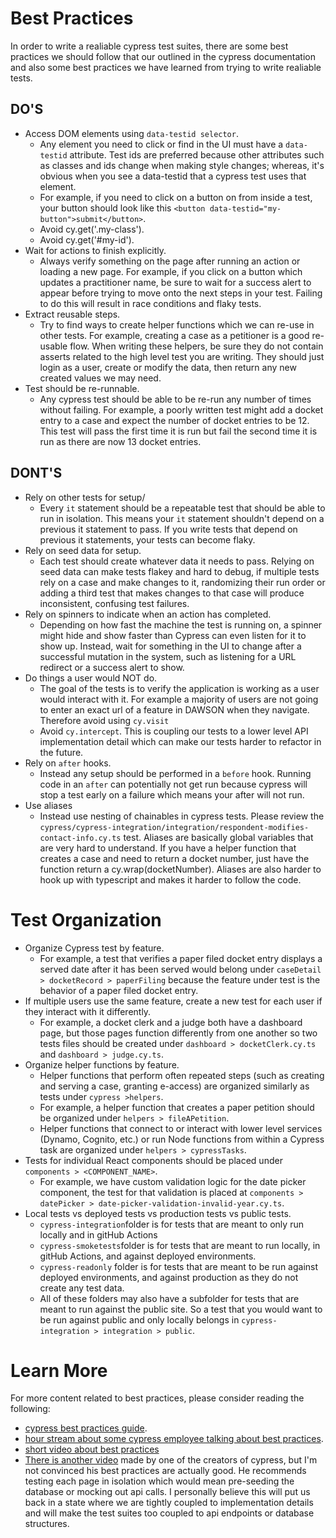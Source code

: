 
# Best Practices

In order to write a realiable cypress test suites, there are some best practices we should follow that our outlined in the cypress documentation and also some best practices we have learned from trying to write realiable tests.

## DO'S
- Access DOM elements using `data-testid selector`.
  -  Any element you need to click or find in the UI must have a `data-testid` attribute. Test ids are preferred because other attributes such as classes and ids change when making style changes; whereas, it's obvious when you see a data-testid that a cypress test uses that element.
  - For example, if you need to click on a button on from inside a test, your button should look like this `<button data-testid="my-button">submit</button>`.
  - Avoid cy.get('.my-class').
  - Avoid cy.get('#my-id').
- Wait for actions to finish explicitly.
  - Always verify something on the page after running an action or loading a new page.  For example, if you click on a button which updates a practitioner name, be sure to wait for a success alert to appear before trying to move onto the next steps in your test.  Failing to do this will result in race conditions and flaky tests.  
- Extract reusable steps.
  - Try to find ways to create helper functions which we can re-use in other tests.  For example, creating a case as a petitioner is a good re-usable flow.  When writing these helpers, be sure they do not contain asserts related to the high level test you are writing.  They should just login as a user, create or modify the data, then return any new created values we may need.
- Test should be re-runnable.
  - Any cypress test should be able to be re-run any number of times without failing. For example, a poorly written test might add a docket entry to a case and expect the number of docket entries to be 12. This test will pass the first time it is run but fail the second time it is run as there are now 13 docket entries.

## DONT'S
- Rely on other tests for setup/
  - Every `it` statement should be a repeatable test that should be able to run in isolation.  This means your `it` statement shouldn't depend on a previous it statement to pass.  If you write tests that depend on previous it statements, your tests can become flaky.
- Rely on seed data for setup.
  - Each test should create whatever data it needs to pass. Relying on seed data can make tests flakey and hard to debug, if multiple tests rely on a case and make changes to it, randomizing their run order or adding a third test that makes changes to that case will produce inconsistent, confusing test failures. 
- Rely on spinners to indicate when an action has completed.
  - Depending on how fast the machine the test is running on, a spinner might hide and show faster than Cypress can even listen for it to show up. Instead, wait for something in the UI to change after a successful mutation in the system, such as listening for a URL redirect or a success alert to show.
- Do things a user would NOT do.
  - The goal of the tests is to verify the application is working as a user would interact with it. For example a majority of users are not going to enter an exact url of a feature in DAWSON when they navigate. Therefore avoid using `cy.visit`  
  - Avoid `cy.intercept`. This is coupling our tests to a lower level API implementation detail which can make our tests harder to refactor in the future.
- Rely on `after` hooks.
  - Instead any setup should be performed in a `before` hook. Running code in an `after` can potentially not get run because cypress will stop a test early on a failure which means your after will not run.
- Use aliases
  - Instead use nesting of chainables in cypress tests.  Please review the `cypress/cypress-integration/integration/respondent-modifies-contact-info.cy.ts` test.  Aliases are basically global variables that are very hard to understand.  If you have a helper function that creates a case and need to return a docket number, just have the function return a cy.wrap(docketNumber).  Aliases are also harder to hook up with typescript and makes it harder to follow the code.


# Test Organization

- Organize Cypress test by feature. 
  - For example, a test that verifies a paper filed docket entry displays a served date after it has been served would belong under `caseDetail > docketRecord > paperFiling` because the feature under test is the behavior of a paper filed docket entry. 
- If multiple users use the same feature, create a new test for each user if they interact with it differently.
  - For example, a docket clerk and a judge both have a dashboard page, but those pages function differently from one another so two tests files should be created under `dashboard > docketClerk.cy.ts` and `dashboard > judge.cy.ts`. 
- Organize helper functions by feature.
  - Helper functions that perform often repeated steps (such as creating and serving a case, granting e-access) are organized similarly as tests under `cypress >helpers`.
  - For example, a helper function that creates a paper petition should be organized under `helpers > fileAPetition`.
  - Helper functions that connect to or interact with lower level services (Dynamo, Cognito, etc.) or run Node functions from within a Cypress task are organized under `helpers > cypressTasks`.
- Tests for individual React components should be placed under `components > <COMPONENT_NAME>`.
  - For example, we have custom validation logic for the date picker component, the test for that validation is placed at `components > datePicker > date-picker-validation-invalid-year.cy.ts`.
- Local tests vs deployed tests vs production tests vs public tests.
  - `cypress-integration`folder is for tests that are meant to only run locally and in gitHub Actions
  - `cypress-smoketests`folder is for tests that are meant to run locally, in gitHub Actions, and against deployed environments.
  - `cypress-readonly` folder is for tests that are meant to be run against deployed environments, and against production as they do not create any test data.
  - All of these folders may also have a subfolder for tests that are meant to run against the public site. So a test that you would want to be run against public and only locally belongs in `cypress-integration > integration > public`.

# Learn More

For more content related to best practices, please consider reading the following:

 - [cypress best practices guide](https://docs.cypress.io/guides/references/best-practices).  
 - [hour stream about some cypress employee talking about best practices](https://www.youtube.com/watch?v=PPZSySI5ooc).  
 - [short video about best practices](https://www.youtube.com/watch?v=eBKYm7F05vY)
 - [There is another video](https://www.youtube.com/watch?v=5XQOK0v_YRE) made by one of the creators of cypress, but I'm not convinced his best practices are actually good.  He recommends testing each page in isolation which would mean pre-seeding the database or mocking out api calls.  I personally believe this will put us back in a state where we are tightly coupled to implementation details and will make the test suites too coupled to api endpoints or database structures.